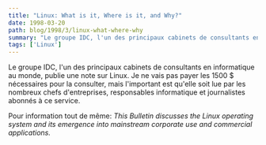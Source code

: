 ```yaml
---
title: "Linux: What is it, Where is it, and Why?"
date: 1998-03-20
path: blog/1998/3/linux-what-where-why
summary: "Le groupe IDC, l'un des principaux cabinets de consultants en informatique au monde, publie une note sur Linux."
tags: ['Linux']
---
```


<P>
Le groupe IDC, l'un des principaux cabinets de consultants en informatique
au monde, publie une note sur Linux. Je ne vais pas payer les 1500 $
nécessaires pour la consulter, mais l'important est qu'elle soit lue par
les nombreux chefs d'entreprises, responsables informatique et journalistes
abonnés à ce service.
</P>

<P>
Pour information tout de même: <EM>This Bulletin discusses the Linux
operating system and its emergence into mainstream corporate use and
commercial applications.</EM>
</P>



